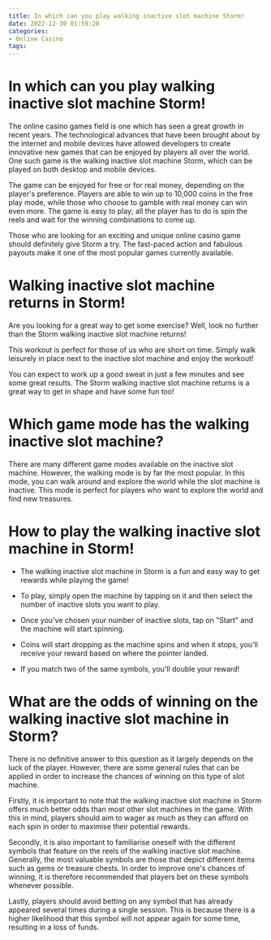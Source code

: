 ```yaml
---
title: In which can you play walking inactive slot machine Storm!
date: 2022-12-30 01:59:20
categories:
- Online Casino
tags:
---
```



#  In which can you play walking inactive slot machine Storm!

The online casino games field is one which has seen a great growth in recent years. The technological advances that have been brought about by the internet and mobile devices have allowed developers to create innovative new games that can be enjoyed by players all over the world. One such game is the walking inactive slot machine Storm, which can be played on both desktop and mobile devices.

The game can be enjoyed for free or for real money, depending on the player's preference. Players are able to win up to 10,000 coins in the free play mode, while those who choose to gamble with real money can win even more. The game is easy to play; all the player has to do is spin the reels and wait for the winning combinations to come up.

Those who are looking for an exciting and unique online casino game should definitely give Storm a try. The fast-paced action and fabulous payouts make it one of the most popular games currently available.

#  Walking inactive slot machine returns in Storm!

Are you looking for a great way to get some exercise? Well, look no further than the Storm walking inactive slot machine returns!

This workout is perfect for those of us who are short on time. Simply walk leisurely in place next to the inactive slot machine and enjoy the workout!

You can expect to work up a good sweat in just a few minutes and see some great results. The Storm walking inactive slot machine returns is a great way to get in shape and have some fun too!

#  Which game mode has the walking inactive slot machine?

There are many different game modes available on the inactive slot machine. However, the walking mode is by far the most popular. In this mode, you can walk around and explore the world while the slot machine is inactive. This mode is perfect for players who want to explore the world and find new treasures.

#  How to play the walking inactive slot machine in Storm!

- The walking inactive slot machine in Storm is a fun and easy way to get rewards while playing the game!

- To play, simply open the machine by tapping on it and then select the number of inactive slots you want to play.

- Once you've chosen your number of inactive slots, tap on "Start" and the machine will start spinning.

- Coins will start dropping as the machine spins and when it stops, you'll receive your reward based on where the pointer landed.

- If you match two of the same symbols, you'll double your reward!

#  What are the odds of winning on the walking inactive slot machine in Storm?

There is no definitive answer to this question as it largely depends on the luck of the player. However, there are some general rules that can be applied in order to increase the chances of winning on this type of slot machine.

Firstly, it is important to note that the walking inactive slot machine in Storm offers much better odds than most other slot machines in the game. With this in mind, players should aim to wager as much as they can afford on each spin in order to maximise their potential rewards.

Secondly, it is also important to familiarise oneself with the different symbols that feature on the reels of the walking inactive slot machine. Generally, the most valuable symbols are those that depict different items such as gems or treasure chests. In order to improve one's chances of winning, it is therefore recommended that players bet on these symbols whenever possible.

Lastly, players should avoid betting on any symbol that has already appeared several times during a single session. This is because there is a higher likelihood that this symbol will not appear again for some time, resulting in a loss of funds.